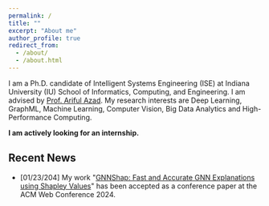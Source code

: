 ```yaml
---
permalink: /
title: ""
excerpt: "About me"
author_profile: true
redirect_from: 
  - /about/
  - /about.html
---
```




I am a Ph.D. candidate of Intelligent Systems Engineering (ISE) at Indiana University (IU) School of Informatics, Computing, and Engineering. I am advised by [Prof. Ariful Azad](https://arifulazad.com). My research interests are Deep Learning, GraphML, Machine Learning, Computer Vision, Big Data Analytics and High-Performance Computing.

__I am actively looking for an internship.__


## Recent News

- [01/23/204] My work "[GNNShap: Fast and Accurate GNN Explanations using Shapley Values](https://arxiv.org/ftp/arxiv/papers/2401/2401.04829.pdf)" has been accepted as a conference paper at the ACM Web Conference 2024.